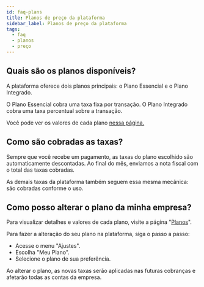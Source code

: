 ```yaml
---
id: faq-plans
title: Planos de preço da plataforma
sidebar_label: Planos de preço da plataforma
tags:
  - faq
  - planos
  - preço
---
```


## Quais são os planos disponíveis?

A plataforma oferece dois planos principais: o Plano Essencial e o Plano Integrado.

O Plano Essencial cobra uma taxa fixa por transação.
O Plano Integrado cobra uma taxa percentual sobre a transação.

Você pode ver os valores de cada plano [nessa página.](https://woovi.com.br/pricing/)

## Como são cobradas as taxas?

Sempre que você recebe um pagamento, as taxas do plano escolhido são automaticamente descontadas. Ao final do mês, enviamos a nota fiscal com o total das taxas cobradas.

As demais taxas da plataforma também seguem essa mesma mecânica: são cobradas conforme o uso.

## Como posso alterar o plano da minha empresa?

Para visualizar detalhes e valores de cada plano, visite a página "[Planos](https://woovi.com.br/pricing/)".

Para fazer a alteração do seu plano na plataforma, siga o passo a passo:

- Acesse o menu "Ajustes".
- Escolha "Meu Plano".
- Selecione o plano de sua preferência.

Ao alterar o plano, as novas taxas serão aplicadas nas futuras cobranças e afetarão todas as contas da empresa.
